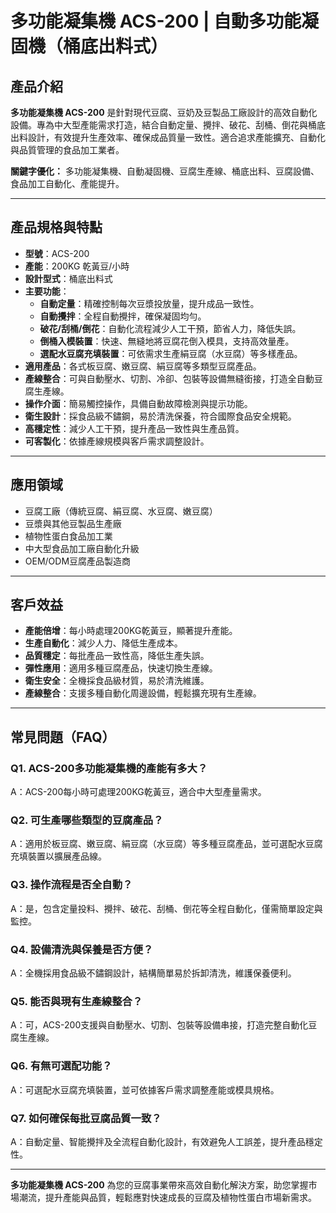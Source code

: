 # 多功能凝集機 ACS-200 | 自動多功能凝固機（桶底出料式）

## 產品介紹

**多功能凝集機 ACS-200** 是針對現代豆腐、豆奶及豆製品工廠設計的高效自動化設備。專為中大型產能需求打造，結合自動定量、攪拌、破花、刮桶、倒花與桶底出料設計，有效提升生產效率、確保成品質量一致性。適合追求產能擴充、自動化與品質管理的食品加工業者。

**關鍵字優化：** 多功能凝集機、自動凝固機、豆腐生產線、桶底出料、豆腐設備、食品加工自動化、產能提升。

---

## 產品規格與特點

- **型號**：ACS-200
- **產能**：200KG 乾黃豆/小時
- **設計型式**：桶底出料式
- **主要功能**：
  - **自動定量**：精確控制每次豆漿投放量，提升成品一致性。
  - **自動攪拌**：全程自動攪拌，確保凝固均勻。
  - **破花/刮桶/倒花**：自動化流程減少人工干預，節省人力，降低失誤。
  - **倒桶入模裝置**：快速、無縫地將豆腐花倒入模具，支持高效量產。
  - **選配水豆腐充填裝置**：可依需求生產絹豆腐（水豆腐）等多樣產品。
- **適用產品**：各式板豆腐、嫩豆腐、絹豆腐等多類型豆腐產品。
- **產線整合**：可與自動壓水、切割、冷卻、包裝等設備無縫銜接，打造全自動豆腐生產線。
- **操作介面**：簡易觸控操作，具備自動故障檢測與提示功能。
- **衛生設計**：採食品級不鏽鋼，易於清洗保養，符合國際食品安全規範。
- **高穩定性**：減少人工干預，提升產品一致性與生產品質。
- **可客製化**：依據產線規模與客戶需求調整設計。

---

## 應用領域

- 豆腐工廠（傳統豆腐、絹豆腐、水豆腐、嫩豆腐）
- 豆漿與其他豆製品生產廠
- 植物性蛋白食品加工業
- 中大型食品加工廠自動化升級
- OEM/ODM豆腐產品製造商

---

## 客戶效益

- **產能倍增**：每小時處理200KG乾黃豆，顯著提升產能。
- **生產自動化**：減少人力、降低生產成本。
- **品質穩定**：每批產品一致性高，降低生產失誤。
- **彈性應用**：適用多種豆腐產品，快速切換生產線。
- **衛生安全**：全機採食品級材質，易於清洗維護。
- **產線整合**：支援多種自動化周邊設備，輕鬆擴充現有生產線。

---

## 常見問題（FAQ）

### Q1. ACS-200多功能凝集機的產能有多大？  
A：ACS-200每小時可處理200KG乾黃豆，適合中大型產量需求。

### Q2. 可生產哪些類型的豆腐產品？  
A：適用於板豆腐、嫩豆腐、絹豆腐（水豆腐）等多種豆腐產品，並可選配水豆腐充填裝置以擴展產品線。

### Q3. 操作流程是否全自動？  
A：是，包含定量投料、攪拌、破花、刮桶、倒花等全程自動化，僅需簡單設定與監控。

### Q4. 設備清洗與保養是否方便？  
A：全機採用食品級不鏽鋼設計，結構簡單易於拆卸清洗，維護保養便利。

### Q5. 能否與現有生產線整合？  
A：可，ACS-200支援與自動壓水、切割、包裝等設備串接，打造完整自動化豆腐生產線。

### Q6. 有無可選配功能？  
A：可選配水豆腐充填裝置，並可依據客戶需求調整產能或模具規格。

### Q7. 如何確保每批豆腐品質一致？  
A：自動定量、智能攪拌及全流程自動化設計，有效避免人工誤差，提升產品穩定性。

---

**多功能凝集機 ACS-200** 為您的豆腐事業帶來高效自動化解決方案，助您掌握市場潮流，提升產能與品質，輕鬆應對快速成長的豆腐及植物性蛋白市場新需求。
